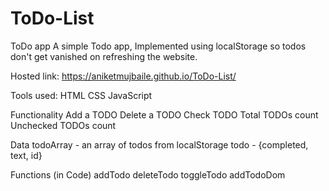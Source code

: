 # ToDo-List
ToDo app
A simple Todo app, Implemented using localStorage so todos don't get vanished on refreshing the website.

Hosted link: https://aniketmujbaile.github.io/ToDo-List/

Tools used:
   HTML
   CSS
   JavaScript

Functionality
   Add a TODO
   Delete a TODO
   Check TODO
   Total TODOs count
   Unchecked TODOs count

Data
   todoArray - an array of todos from localStorage
   todo - {completed, text, id}

Functions (in Code)
   addTodo
   deleteTodo
   toggleTodo
   addTodoDom
